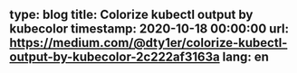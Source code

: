 type: blog
title: Colorize kubectl output by kubecolor
timestamp: 2020-10-18 00:00:00
url: https://medium.com/@dty1er/colorize-kubectl-output-by-kubecolor-2c222af3163a
lang: en
---
